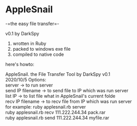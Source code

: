 # AppleSnail
-=the easy file transfer=-

v0.1 by DarkSpy

1. wrotten in Ruby
2. packed to windows exe file
3. compiled to native code

here's howto:

AppleSnail. the File Transfer Tool by DarkSpy v0.1<br>
2020/10/5 Options:<br>
server -> to run server<br>
send IP filename -> to send file to IP which was run server<br>
list IP          -> to list file what in AppleSnail's current folde<br>
recv IP filename -> to recv file from IP which was run server<br>
for example: ruby applesnail.rb server<br>
             ruby applesnail.rb recv 111.222.244.34 pack.rar<br>
             ruby applesnail.rb send 111.222.244.34 myfile.rar<br>
